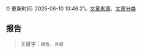 :alarm_clock: 更新时间: 2025-06-10 10:46:21。[文章来源](/README.md)、[文章分类](/TAGS.md)

## 报告


> 关键字：`报告`、`月报`



